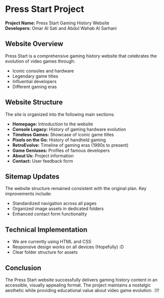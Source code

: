 # Press Start Project

<div class="highlight">
  <strong>Project Name:</strong> Press Start Gaming History Website<br>
  <strong>Developers:</strong> Omar Al Sati and Abdul Wahab Al Sarhani
</div>

## Website Overview

Press Start is a comprehensive gaming history website that celebrates the evolution of video games through:

- Iconic consoles and hardware
- Legendary game titles
- Influential developers
- Different gaming eras

## Website Structure

The site is organized into the following main sections:

- **Homepage:** Introduction to the website
- **Console Legacy:** History of gaming hardware evolution
- **Timeless Games:** Showcase of iconic game titles
- **Pixels on the Go:** History of handheld gaming
- **RetroEvolve:** Timeline of gaming eras (1990s to present)
- **Game Geniuses:** Profiles of famous developers
- **About Us:** Project information
- **Contact:** User feedback form

## Sitemap Updates

The website structure remained consistent with the original plan. Key improvements include:

- Standardized navigation across all pages
- Organized image assets in dedicated folders
- Enhanced contact form functionality

## Technical Implementation
- We are currently using HTML and CSS
- Responsive design works on all devices (Hopefully) :D
- Clear folder structure for assets

## Conclusion

The Press Start website successfully delivers gaming history content in an accessible, visually appealing format. The project maintains a nostalgic aesthetic while providing educational value about video game evolution. :)!!
